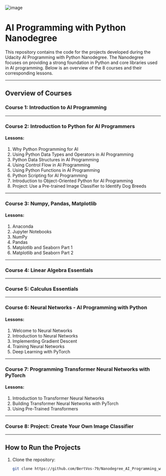 ![image](https://github.com/user-attachments/assets/9cd04c01-9201-4456-88b0-43558035a3f7)


# AI Programming with Python Nanodegree

This repository contains the code for the projects developed during the Udacity AI Programming with Python Nanodegree. The Nanodegree focuses on providing a strong foundation in Python and core libraries used in AI programming. Below is an overview of the 8 courses and their corresponding lessons.

---

## Overview of Courses

### Course 1: Introduction to AI Programming

---

### Course 2: Introduction to Python for AI Programmers

#### Lessons:
1. Why Python Programming for AI
2. Using Python Data Types and Operators in AI Programming
3. Python Data Structures in AI Programming
4. Using Control Flow in AI Programming
5. Using Python Functions in AI Programming
6. Python Scripting for AI Programming
7. Introduction to Object-Oriented Python for AI Programming
8. Project: Use a Pre-trained Image Classifier to Identify Dog Breeds

---

### Course 3: Numpy, Pandas, Matplotlib

#### Lessons:
1. Anaconda
2. Jupyter Notebooks
3. NumPy
4. Pandas
5. Matplotlib and Seaborn Part 1
6. Matplotlib and Seaborn Part 2

---

### Course 4: Linear Algebra Essentials

---

### Course 5: Calculus Essentials

---

### Course 6: Neural Networks - AI Programming with Python

#### Lessons:
1. Welcome to Neural Networks
2. Introduction to Neural Networks
3. Implementing Gradient Descent
4. Training Neural Networks
5. Deep Learning with PyTorch

---

### Course 7: Programming Transformer Neural Networks with PyTorch

#### Lessons:
1. Introduction to Transformer Neural Networks
2. Building Transformer Neural Networks with PyTorch
3. Using Pre-Trained Transformers

---

### Course 8: Project: Create Your Own Image Classifier

---

## How to Run the Projects

1. Clone the repository:
   ```bash
   git clone https://github.com/BertVos-79/Nanodegree_AI_Programming_with_Python.git
